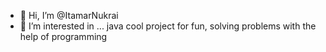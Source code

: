 - 👋 Hi, I’m @ItamarNukrai
- 👀 I’m interested in ... java cool project for fun, solving problems with the help of programming

<!---
ItamarNukrai/ItamarNukrai is a ✨ special ✨ repository because its `README.md` (this file) appears on your GitHub profile.
You can click the Preview link to take a look at your changes.
--->

